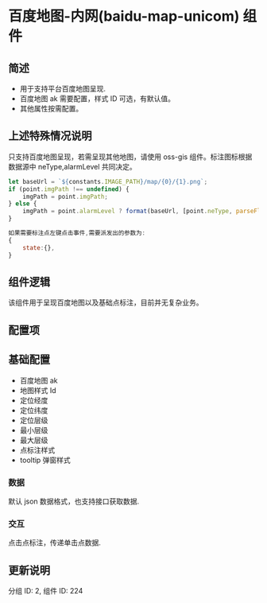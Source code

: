 

# 百度地图-内网(baidu-map-unicom) 组件

## 简述

-   用于支持平台百度地图呈现.
-   百度地图 ak 需要配置，样式 ID 可选，有默认值。
-   其他属性按需配置。

## 上述特殊情况说明

只支持百度地图呈现，若需呈现其他地图，请使用 oss-gis 组件。标注图标根据数据源中 neType,alarmLevel 共同决定。

```js
let baseUrl = `${constants.IMAGE_PATH}/map/{0}/{1}.png`;
if (point.imgPath !== undefined) {
    imgPath = point.imgPath;
} else {
    imgPath = point.alarmLevel ? format(baseUrl, [point.neType, parseFloat(point.alarmLevel)]) : format(baseUrl, [point.neType, 0]);
}
```

```js
如果需要标注点左键点击事件,需要派发出的参数为:
{
    state:{},
}
```

## 组件逻辑

该组件用于呈现百度地图以及基础点标注，目前并无复杂业务。

## 配置项

## 基础配置

-   百度地图 ak
-   地图样式 Id
-   定位经度
-   定位纬度
-   定位层级
-   最小层级
-   最大层级
-   点标注样式
-   tooltip 弹窗样式

### 数据

默认 json 数据格式，也支持接口获取数据.

### 交互

点击点标注，传递单击点数据.

## 更新说明

分组 ID: 2, 组件 ID: 224

```

```

